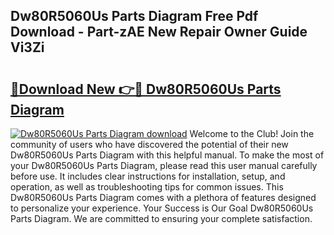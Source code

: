 ## Dw80R5060Us Parts Diagram Free Pdf Download - Part-zAE New Repair Owner Guide Vi3Zi

# <h2><a href="http://dfu7sg.blite.top/?on=Dw80R5060Us+Parts+Diagram">🔗Download New 👉🔴 Dw80R5060Us Parts Diagram</a></h2>

[![Dw80R5060Us Parts Diagram download](https://i.imgur.com/lujVjoI.png)](http://dfu7sg.blite.top/?on=Dw80R5060Us+Parts+Diagram)
Welcome to the Club! Join the community of users who have discovered the potential of their new Dw80R5060Us Parts Diagram with this helpful manual. To make the most of your Dw80R5060Us Parts Diagram, please read this user manual carefully before use. It includes clear instructions for installation, setup, and operation, as well as troubleshooting tips for common issues. This Dw80R5060Us Parts Diagram comes with a plethora of features designed to personalize your experience. Your Success is Our Goal Dw80R5060Us Parts Diagram. We are committed to ensuring your complete satisfaction.
